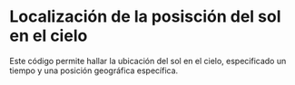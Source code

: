 # Localización de la posisción del sol en el cielo

Este código permite hallar la ubicación del sol en el cielo, especificado un
tiempo y una posición geográfica específica.
